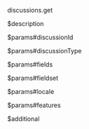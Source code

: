 discussions.get

$description


$params#discussionId


$params#discussionType


$params#fields


$params#fieldset


$params#locale


$params#features


$additional
